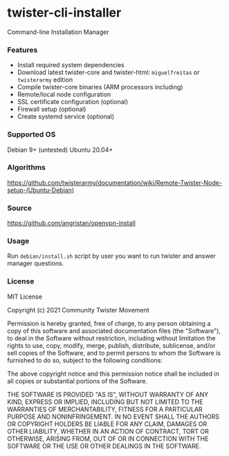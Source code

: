 # twister-cli-installer

Command-line Installation Manager

### Features

* Install required system dependencies
* Download latest twister-core and twister-html: `miguelfreitas` or `twisterarmy` edition
* Compile twister-core binaries (ARM processors including)
* Remote/local node configuration
* SSL certificate configuration (optional)
* Firewall setup (optional)
* Create systemd service (optional)

### Supported OS

Debian 9+ (untested)
Ubuntu 20.04+

### Algorithms

https://github.com/twisterarmy/documentation/wiki/Remote-Twister-Node-setup-(Ubuntu-Debian)

### Source

https://github.com/angristan/openvpn-install

### Usage

Run `debian/install.sh` script by user you want to run twister and answer manager questions.

### License

MIT License

Copyright (c) 2021 Community Twister Movement

Permission is hereby granted, free of charge, to any person obtaining a copy
of this software and associated documentation files (the "Software"), to deal
in the Software without restriction, including without limitation the rights
to use, copy, modify, merge, publish, distribute, sublicense, and/or sell
copies of the Software, and to permit persons to whom the Software is
furnished to do so, subject to the following conditions:

The above copyright notice and this permission notice shall be included in all
copies or substantial portions of the Software.

THE SOFTWARE IS PROVIDED "AS IS", WITHOUT WARRANTY OF ANY KIND, EXPRESS OR
IMPLIED, INCLUDING BUT NOT LIMITED TO THE WARRANTIES OF MERCHANTABILITY,
FITNESS FOR A PARTICULAR PURPOSE AND NONINFRINGEMENT. IN NO EVENT SHALL THE
AUTHORS OR COPYRIGHT HOLDERS BE LIABLE FOR ANY CLAIM, DAMAGES OR OTHER
LIABILITY, WHETHER IN AN ACTION OF CONTRACT, TORT OR OTHERWISE, ARISING FROM,
OUT OF OR IN CONNECTION WITH THE SOFTWARE OR THE USE OR OTHER DEALINGS IN THE
SOFTWARE.
